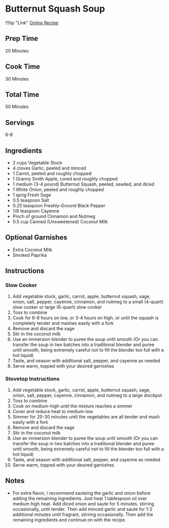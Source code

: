 # Butternut Squash Soup

!!!tip "Link"
    [Online Recipe](https://www.gimmesomeoven.com/slow-cooker-butternut-squash-soup-recipe)

## Prep Time
20 Minutes

## Cook Time
30 Minutes

## Total Time
50 Minutes

## Servings
6-8

## Ingredients
* 2 cups Vegetable Stock
* 4 cloves Garlic, peeled and minced
* 1 Carrot, peeled and roughly chopped
* 1 Granny Smith Apple, cored and roughly chopped
* 1 medium (3-4 pound) Butternut Squash, peeled, seeded, and diced
* 1 White Onion, peeled and roughly chopped
* 1 sprig Fresh Sage
* 0.5 teaspoon Salt
* 0.25 teaspoon Freshly-Ground Black Pepper
* 1/8 teaspoon Cayenne
* Pinch of ground Cinnamon and Nutmeg
* 0.5 cup Canned (Unsweetened) Coconut Milk

## Optional Garnishes
* Extra Coconut Milk
* Smoked Paprika

## Instructions
### Slow Cooker
1. Add vegetable stock, garlic, carrot, apple, butternut squash, sage, onion, salt, pepper, cayenne, cinnamon, and nutmeg to a small (4-quart) slow cooker or large (6-quart) slow cooker
1. Toss to combine
1. Cook for 6-8 hours on low, or 3-4 hours on high, or until the squash is completely tender and mashes easily with a fork
1. Remove and discard the sage
1. Stir in the coconut milk
1. Use an immersion blender to puree the soup until smooth (Or you can transfer the soup in two batches into a traditional blender and puree until smooth, being extremely careful not to fill the blender too full with a hot liquid)
1. Taste, and season with additional salt, pepper, and cayenne as needed
1. Serve warm, topped with your desired garnishes

### Stovetop Instructions
1. Add vegetable stock, garlic, carrot, apple, butternut squash, sage, onion, salt, pepper, cayenne, cinnamon, and nutmeg to a large stockpot
1. Toss to combine
1. Cook on medium-high until the mixture reaches a simmer
1. Cover and reduce heat to medium-low
1. Simmer for 20-30 minutes until the vegetables are all tender and mash easily with a fork
1. Remove and discard the sage
1. Stir in the coconut milk
1. Use an immersion blender to puree the soup until smooth (Or you can transfer the soup in two batches into a traditional blender and puree until smooth, being extremely careful not to fill the blender too full with a hot liquid)
1. Taste, and season with additional salt, pepper, and cayenne as needed
1. Serve warm, topped with your desired garnishes

## Notes
* For extra flavor, I recommend sauteing the garlic and onion before adding the remaining ingredients. Just heat 1 tablespoon oil over medium high heat. Add diced onion and saute for 5 minutes, stirring occasionally, until tender. Then add minced garlic and saute for 1-2 additional minutes until fragrant, stirring occasionally. Then add the remaining ingredients and continue on with the recipe.